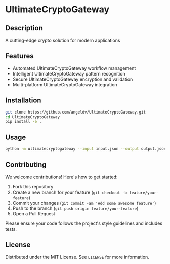 # UltimateCryptoGateway

## Description

A cutting-edge crypto solution for modern applications

## Features

- Automated UltimateCryptoGateway workflow management
- Intelligent UltimateCryptoGateway pattern recognition
- Secure UltimateCryptoGateway encryption and validation
- Multi-platform UltimateCryptoGateway integration
## Installation

```bash
git clone https://github.com/angeldv/UltimateCryptoGateway.git
cd UltimateCryptoGateway
pip install -e .
```

## Usage

```bash
python -m ultimatecryptogateway --input input.json --output output.json
```

## Contributing

We welcome contributions! Here's how to get started:

1. Fork this repository
2. Create a new branch for your feature (`git checkout -b feature/your-feature`)
3. Commit your changes (`git commit -am 'Add some awesome feature'`)
4. Push to the branch (`git push origin feature/your-feature`)
5. Open a Pull Request

Please ensure your code follows the project's style guidelines and includes tests.

## License

Distributed under the MIT License. See `LICENSE` for more information.
